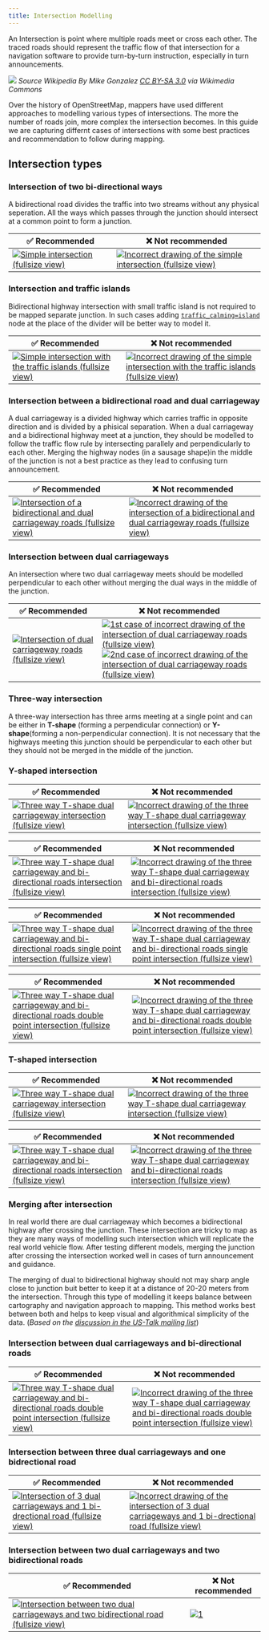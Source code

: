 ```yaml
---
title: Intersection Modelling
---
```


An Intersection is point where multiple roads meet or cross each other. The traced roads should represent the traffic flow of that intersection for a navigation software to provide turn-by-turn instruction, especially in turn announcements.

![](https://upload.wikimedia.org/wikipedia/commons/7/75/Makati_intersection.jpg)
_Source Wikipedia By Mike Gonzalez [CC BY-SA 3.0](https://creativecommons.org/licenses/by-sa/3.0) via Wikimedia Commons_

Over the history of OpenStreetMap, mappers have used different approaches to modelling various types of intersections. The more the number of roads join, more complex the intersection becomes. In this guide we are capturing differnt cases of intersections with some best practices and recommendation to follow during mapping.

## Intersection types

### Intersection of two bi-directional ways

A bidirectional road divides the traffic into two streams without any physical seperation. All the ways which passes through the junction should intersect at a common point to form a junction.

| ✅ **Recommended**  | ❌ **Not recommended** |
|---|---|
| [![][efa2ef0b]][efa2ef0b] | [![][ba05460f]][ba05460f] |

  [efa2ef0b]: ../../images/intersection-modeling/simple_intersection.png "Simple intersection (fullsize view)"
  [ba05460f]: ../../images/intersection-modeling/simple_intersection_error.png "Incorrect drawing of the simple intersection (fullsize view)"
  [dbad8b6b]: ../../images/intersection-modeling/simple_intersection_wireframe.png "Simple intersection (wireframe view)"
  [a8c293d9]: ../../images/intersection-modeling/simple_intersection_wireframe_error.png "Incorrect drawing of the simple intersection (wireframe view)"

### Intersection and traffic islands

Bidirectional highway intersection with small traffic island is not required to be mapped separate junction. In such cases adding [`traffic_calming=island`](https://wiki.openstreetmap.org/wiki/Tag:traffic_calming%3Disland) node at the place of the divider will be better way to model it.

| ✅ **Recommended**  | ❌ **Not recommended** |
|---|---|
| [![][76c562c6]][76c562c6] | [![][787f1fd3]][787f1fd3] |

  [76c562c6]: ../../images/intersection-modeling/simple_intersection_with_the_safety_islands.png "Simple intersection with the traffic islands (fullsize view)"
  [787f1fd3]: ../../images/intersection-modeling/simple_intersection_with_the_safety_islands_error.png "Incorrect drawing of the simple intersection with the traffic islands (fullsize view)"
  [b739583e]: ../../images/intersection-modeling/simple_intersection_with_the_safety_islands_wireframe.png "Simple intersection with the traffic islands (wireframe view)"
  [e0cba39d]: ../../images/intersection-modeling/simple_intersection_with_the_safety_islands_wireframe_error.png "Incorrect drawing of the simple intersection with the traffic islands (wireframe view)"

### Intersection between a bidirectional road and dual carriageway

A dual carriageway is a divided highway which carries traffic in opposite direction and is divided by a phisical separation. When a dual carriageway and a bidirectional highway meet at a junction, they should be modelled to follow the traffic flow rule by intersecting parallely and perpendicularly to each other. Merging the highway nodes (in a sausage shape)in the middle of the junction is not a best practice as they lead to confusing turn announcement.

| ✅ **Recommended**  | ❌ **Not recommended** |
|---|---|
| [![][ac1e486c]][ac1e486c] | [![][14300d5a]][14300d5a] |

  [ac1e486c]: ../../images/intersection-modeling/bi-dir_dual_carriageway_intersection.png "Intersection of a bidirectional and dual carriageway roads (fullsize view)"
  [7064e664]: ../../images/intersection-modeling/bi-dir_dual_carriageway_intersection_wireframe.png "Intersection of a bidirectional and dual carriageway roads (wireframe view)"
  [14300d5a]: ../../images/intersection-modeling/bi-dir_dual_carriageway_intersection_error.png "Incorrect drawing of the intersection of a bidirectional and dual carriageway roads (fullsize view)"
  [947d67cf]: ../../images/intersection-modeling/bi-dir_dual_carriageway_intersection_wireframe_error.png "Incorrect drawing of the intersection of a bidirectional and dual carriageway roads (wireframe view)"


### Intersection between dual carriageways

An intersection where two dual carriageway meets should be modelled perpendicular to each other without merging the dual ways in the middle of the junction.

| ✅ **Recommended**  | ❌ **Not recommended** |
|---|---|
| [![][7b8dcb18]][7b8dcb18] | [![][0c2aea64]][0c2aea64] [![][07cf7615]][07cf7615] |

  [7b8dcb18]: ../../images/intersection-modeling/2x_dual_carriageway_intersection.png "Intersection of dual carriageway roads (fullsize view)"
  [0c2aea64]: ../../images/intersection-modeling/2x_dual_carriageway_intersection_error.png "1st case of incorrect drawing of the intersection of dual carriageway roads (fullsize view)"
  [07cf7615]: ../../images/intersection-modeling/2x_dual_carriageway_intersection_error_1.png "2nd case of incorrect drawing of the intersection of dual carriageway roads (fullsize view)"
  [e14b208e]: ../../images/intersection-modeling/2x_dual_carriageway_intersection_wireframe.png "Intersection of dual carriageway roads (wireframe view)"
  [992e769f]: ../../images/intersection-modeling/2x_dual_carriageway_intersection_wireframe_error.png "1st case of incorrect drawing of the intersection of dual carriageway roads (wireframe view)"
  [9c7914ff]: ../../images/intersection-modeling/2x_dual_carriageway_intersection_wireframe_error_1.png "2nd case of incorrect drawing of the intersection of dual carriageway roads (wireframe view)"

### Three-way intersection

A three-way intersection has three arms meeting at a single point and can be either in **T-shape** (forming a perpendicular connection) or **Y-shape**(forming a non-perpendicular connection). It is not necessary that the highways meeting this junction should be perpendicular to each other but they should not be merged in the middle of the junction.

### Y-shaped intersection

| ✅ **Recommended**  | ❌ **Not recommended** |
|---|---|
| [![][59eb0e4e]][59eb0e4e] | [![][a2e66349]][a2e66349] |

  [59eb0e4e]: ../../images/intersection-modeling/3way_dual_carriageway_intersection.png "Three way T-shape dual carriageway intersection (fullsize view)"
  [a2e66349]: ../../images/intersection-modeling/3way_dual_carriageway_intersection_error.png "Incorrect drawing of the three way T-shape dual carriageway intersection (fullsize view)"
  [343cf126]: ../../images/intersection-modeling/3way_dual_carriageway_intersection_wireframe.png "Three way T-shape dual carriageway intersection (wireframe view)"
  [7b6d1a81]: ../../images/intersection-modeling/3way_dual_carriageway_intersection_wireframe_error.png "Incorrect drawing of the three way T-shape dual carriageway intersection (wireframe view)"


| ✅ **Recommended**  | ❌ **Not recommended** |
|---|---|
| [![][371b1405]][371b1405] | [![][fd18165a]][fd18165a] |

  [371b1405]: ../../images/intersection-modeling/3way_bidir_and_dual_carriageway_intersection.png "Three way T-shape dual carriageway and bi-directional roads intersection (fullsize view)"
  [fd18165a]: ../../images/intersection-modeling/3way_bidir_and_dual_carriageway_intersection_error.png "Incorrect drawing of the three way T-shape dual carriageway and bi-directional roads intersection (fullsize view)"
  [1f05b9a7]: ../../images/intersection-modeling/3way_bidir_and_dual_carriageway_intersection_wireframe.png "Three way T-shape dual carriageway and bi-directional roads intersection (wireframe view)"
  [595e07f7]: ../../images/intersection-modeling/3way_bidir_and_dual_carriageway_intersection_wireframe_error.png "Incorrect drawing of the three way T-shape dual carriageway and bi-directional roads intersection (wireframe view)"

| ✅ **Recommended**  | ❌ **Not recommended** |
|---|---|
| [![][3178c41e]][3178c41e] | [![][e20d4278]][e20d4278] |

  [3178c41e]: ../../images/intersection-modeling/3way_bidir_and_dual_carriageway_intersection_single_point.png "Three way T-shape dual carriageway and bi-directional roads single point intersection (fullsize view)"
  [e20d4278]: ../../images/intersection-modeling/3way_bidir_and_dual_carriageway_intersection_single_point_err.png "Incorrect drawing of the three way T-shape dual carriageway and bi-directional roads single point intersection (fullsize view)"
  [b37286cb]: ../../images/intersection-modeling/3way_bidir_and_dual_carriageway_intersection_single_point_wireframe.png "Three way T-shape dual carriageway and bi-directional roads single point intersection (wireframe view)"
  [050b1dfe]: ../../images/intersection-modeling/3way_bidir_and_dual_carriageway_intersection_single_point_wireframe_err.png "Incorrect drawing of the three way T-shape dual carriageway and bi-directional roads single point intersection (wireframe view)"

| ✅ **Recommended**  | ❌ **Not recommended** |
|---|---|
| [![][56845a9e]][56845a9e] | [![][b739d579]][b739d579] |

  [56845a9e]: ../../images/intersection-modeling/3way_bidir_and_dual_carriageway_intersection_double_point.png "Three way T-shape dual carriageway and bi-directional roads double point intersection (fullsize view)"
  [b739d579]: ../../images/intersection-modeling/3way_bidir_and_dual_carriageway_intersection_double_point_err.png "Incorrect drawing of the three way T-shape dual carriageway and bi-directional roads double point intersection (fullsize view)"
  [d74d5782]: ../../images/intersection-modeling/3way_bidir_and_dual_carriageway_intersection_double_point_wireframe.png "Three way T-shape dual carriageway and bi-directional roads double point intersection (wireframe view)"
  [53488b50]: ../../images/intersection-modeling/3way_bidir_and_dual_carriageway_intersection_double_point_wireframe_err.png "Incorrect drawing of the three way T-shape dual carriageway and bi-directional roads double point intersection (wireframe view)"

### T-shaped intersection

| ✅ **Recommended**  | ❌ **Not recommended** |
|---|---|
| [![][509c01d0]][509c01d0] | [![][51fbf7c8]][51fbf7c8] |

  [509c01d0]: ../../images/intersection-modeling/3way_dual_carriageway_intersection_1.png "Three way T-shape dual carriageway intersection (fullsize view)"
  [51fbf7c8]: ../../images/intersection-modeling/3way_dual_carriageway_intersection_error_1.png "Incorrect drawing of the three way T-shape dual carriageway intersection (fullsize view)"
  [93eeba9d]: ../../images/intersection-modeling/3way_dual_carriageway_intersection_wireframe_1.png "Three way T-shape dual carriageway intersection (wireframe view)"
  [1fc051e1]: ../../images/intersection-modeling/3way_dual_carriageway_intersection_wireframe_error_1.png "Incorrect drawing of the three way T-shape dual carriageway intersection (wireframe view)"

| ✅ **Recommended**  | ❌ **Not recommended** |
|---|---|
| [![][fae561f7]][fae561f7] | [![][902f4aee]][902f4aee] |

  [fae561f7]: ../../images/intersection-modeling/3way_bidir_and_dual_carriageway_intersection_double_point_1.png "Three way T-shape dual carriageway and bi-directional roads intersection (fullsize view)"
  [902f4aee]: ../../images/intersection-modeling/3way_bidir_and_dual_carriageway_intersection_double_point_err_1.png "Incorrect drawing of the three way T-shape dual carriageway and bi-directional roads intersection (fullsize view)"
  [641c8040]: ../../images/intersection-modeling/3way_bidir_and_dual_carriageway_intersection_double_point_wireframe_1.png "Three way T-shape dual carriageway and bi-directional roads intersection (wireframe view)"
  [e606f9b6]: ../../images/intersection-modeling/3way_bidir_and_dual_carriageway_intersection_double_point_wireframe_err_1.png "Incorrect drawing of the three way T-shape dual carriageway and bi-directional roads intersection (wireframe view)"

### Merging after intersection

In real world there are dual carriageway which becomes a bidirectional highway after crossing the junction. These intersection are tricky to map as they are many ways of modelling such intersection which will replicate the real world vehicle flow. After testing different models, merging the junction after crossing the intersection worked well in cases of turn announcement and guidance.

The merging of dual to bidirectional highway should not may sharp angle close to junction buit better to keep it at a distance of 20-20 meters from the intersection. Through this type of modelling it keeps balance between cartography and navigation approach to mapping. This method works best between both and helps to keep visual and algorithmical simplicity of the data. (_Based on the [discussion in the US-Talk mailing list](https://lists.openstreetmap.org/pipermail/talk-us/2013-October/011899.html])_)

### Intersection between dual carriageways and bi-directional roads

| ✅ **Recommended**  | ❌ **Not recommended** |
|---|---|
| [![][eb9d8681]][eb9d8681] | [![][3a4e88da]][3a4e88da] |

  [eb9d8681]: ../../images/intersection-modeling/3way_bidir_and_dual_carriageway_intersection_squared.png "Three way T-shape dual carriageway and bi-directional roads double point intersection (fullsize view)"
  [3a4e88da]: ../../images/intersection-modeling/3way_bidir_and_dual_carriageway_intersection_double_point_err_2.png "Incorrect drawing of the three way T-shape dual carriageway and bi-directional roads double point intersection (fullsize view)"
  [884d750c]: ../../images/intersection-modeling/3way_bidir_and_dual_carriageway_intersection_squared.png "Three way T-shape dual carriageway and bi-directional roads squared intersection (fullsize view)"
  [41cb0f55]: ../../images/intersection-modeling/3way_bidir_and_dual_carriageway_intersection_squared_wireframe.png "Three way T-shape dual carriageway and bi-directional roads squared intersection (wireframe view)"
  [b5713acf]: ../../images/intersection-modeling/3way_bidir_and_dual_carriageway_intersection_double_point_wireframe_2.png "Three way T-shape dual carriageway and bi-directional roads double point intersection (wireframe view)"
  [bc59adb4]: ../../images/intersection-modeling/3way_bidir_and_dual_carriageway_intersection_double_point_wireframe_err_2.png "Incorrect drawing of the three way T-shape dual carriageway and bi-directional roads double point intersection (wireframe view)"

### Intersection between three dual carriageways and one bidrectional road

| ✅ **Recommended**  | ❌ **Not recommended** |
|---|---|
| [![][dcb8bcea]][dcb8bcea] | [![][e5c6b7e5]][e5c6b7e5] |

  [dcb8bcea]: ../../images/intersection-modeling/4way_3dual_carriageways_and_bidir_square.png "Intersection of 3 dual carriageways and 1 bi-drectional road (fullsize view)"
  [e5c6b7e5]: ../../images/intersection-modeling/4way_3dual_carriageways_and_bidir_err.png "Incorrect drawing of the intersection of 3 dual carriageways and 1 bi-drectional road (fullsize view)"
  [fd01f060]: ../../images/intersection-modeling/4way_3dual_carriageways_and_bidir_square_wireframe.png "Intersection of 3 dual carriageways and 1 bi-drectional road (wireframe view)"
  [1ac0124a]: ../../images/intersection-modeling/4way_3dual_carriageways_and_bidir_wireframe_err.png "Incorrect drawing of the intersection of 3 dual carriageways and 1 bi-drectional road (wireframe view)"

### Intersection between two dual carriageways and two bidirectional roads

| ✅ **Recommended**  | ❌ **Not recommended** |
|---|---|
| [![][9099d2d8]][9099d2d8] | [ ![][057cf80b]][057cf80b] |

  [9099d2d8]: ../../images/intersection-modeling/4way_2dual_carriageways_and_2bidir.png "Intersection between two dual carriageways and two bidirectional road (fullsize view)"
  [057cf80b]: ../../images/intersection-modeling/4way_2dual_carriageways_and_2bidir_bowtie.png "1"
